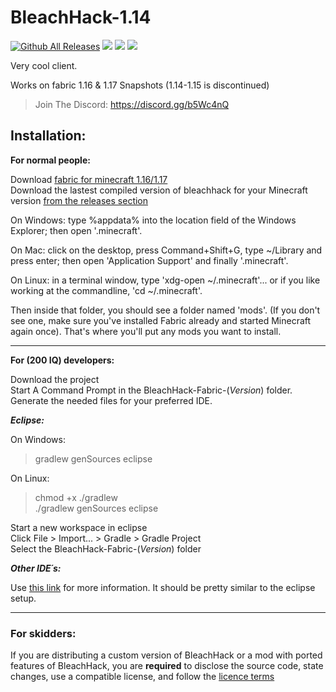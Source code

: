 # BleachHack-1.14
[![Github All Releases](https://img.shields.io/github/downloads/bleachdrinker420/bleachhack-1.14/total.svg)]()
![](https://img.shields.io/github/last-commit/bleachdrinker420/bleachhack-1.14.svg)
![](https://img.shields.io/github/languages/code-size/bleachdrinker420/bleachhack-1.14.svg)
![](https://img.shields.io/badge/daily%20commit-yes-blue)

Very cool client.  

Works on fabric 1.16 & 1.17 Snapshots (1.14-1.15 is discontinued)

> Join The Discord: https://discord.gg/b5Wc4nQ

## Installation:
**For normal people:**

Download [fabric for minecraft 1.16/1.17](https://fabricmc.net/use/)  
Download the lastest compiled version of bleachhack for your Minecraft version [from the releases section](https://github.com/BleachDrinker420/bleachhack-1.14/releases)

On Windows: type %appdata% into the location field of the Windows Explorer; then open '.minecraft'.

On Mac: click on the desktop, press Command+Shift+G, type ~/Library and press enter; then open 'Application Support' and finally '.minecraft'.

On Linux: in a terminal window, type 'xdg-open ~/.minecraft'... or if you like working at the commandline, 'cd ~/.minecraft'.

Then inside that folder, you should see a folder named 'mods'. (If you don't see one, make sure you've installed Fabric already and started Minecraft again once).
That's where you'll put any mods you want to install. 

--------------

**For (200 IQ) developers:**

Download the project  
Start A Command Prompt in the BleachHack-Fabric-(*Version*) folder. 
Generate the needed files for your preferred IDE.

***Eclipse:***

  On Windows:
  > gradlew genSources eclipse
  
  On Linux:
  > chmod +x ./gradlew  
  >./gradlew genSources eclipse

  Start a new workspace in eclipse  
  Click File > Import... > Gradle > Gradle Project  
  Select the BleachHack-Fabric-(*Version*) folder  
  
***Other IDE´s:***

  Use [this link](https://fabricmc.net/wiki/tutorial:setup) for more information.
  It should be pretty similar to the eclipse setup.
  
--------------

### For skidders:

If you are distributing a custom version of BleachHack or a mod with ported features of BleachHack, you are **required** to disclose the source code, state changes, use a compatible license, and follow the [licence terms](https://github.com/BleachDrinker420/bleachhack-1.14/blob/master/LICENSE)
